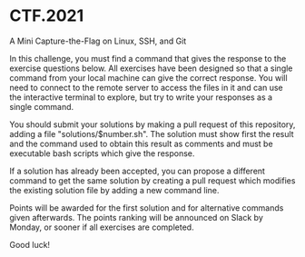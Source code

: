 # CTF.2021

A Mini Capture-the-Flag on Linux, SSH, and Git

In this challenge, you must find a command that gives the response to the
exercise questions below. All exercises have been designed so that a single
command from your local machine can give the correct response. You will need to
connect to the remote server to access the files in it and can use the
interactive terminal to explore, but try to write your responses as a single
command.

You should submit your solutions by making a pull request of this repository,
adding a file "solutions/$number.sh". The solution must show first the result
and the command used to obtain this result as comments and must be executable
bash scripts which give the response.

 If a solution has already been accepted, you can propose a different command to
get the same solution by creating a pull request which modifies the existing
solution file by adding a new command line.

Points will be awarded for the first solution and for alternative commands
given afterwards. The points ranking will be announced on Slack by Monday, or
sooner if all exercises are completed.

Good luck!
